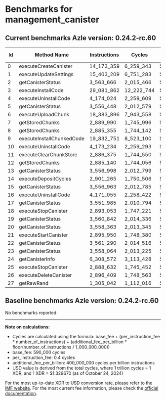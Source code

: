 # Benchmarks for management_canister

## Current benchmarks Azle version: 0.24.2-rc.60

| Id  | Method Name               | Instructions | Cycles     | USD           | USD/Million Calls |
| --- | ------------------------- | ------------ | ---------- | ------------- | ----------------- |
| 0   | executeCreateCanister     | 14_173_359   | 6_259_343  | $0.0000083229 | $8.32             |
| 1   | executeUpdateSettings     | 15_403_209   | 6_751_283  | $0.0000089770 | $8.97             |
| 2   | getCanisterStatus         | 3_563_666    | 2_015_466  | $0.0000026799 | $2.67             |
| 3   | executeInstallCode        | 29_081_862   | 12_222_744 | $0.0000162522 | $16.25            |
| 4   | executeUninstallCode      | 4_174_024    | 2_259_609  | $0.0000030045 | $3.00             |
| 5   | getCanisterStatus         | 3_556_448    | 2_012_579  | $0.0000026761 | $2.67             |
| 6   | executeUploadChunk        | 18_383_896   | 7_943_558  | $0.0000105623 | $10.56            |
| 7   | getStoredChunks           | 2_889_990    | 1_745_996  | $0.0000023216 | $2.32             |
| 8   | getStoredChunks           | 2_885_355    | 1_744_142  | $0.0000023191 | $2.31             |
| 9   | executeInstallChunkedCode | 19_832_751   | 8_523_100  | $0.0000113329 | $11.33            |
| 10  | executeUninstallCode      | 4_173_234    | 2_259_293  | $0.0000030041 | $3.00             |
| 11  | executeClearChunkStore    | 2_886_375    | 1_744_550  | $0.0000023197 | $2.31             |
| 12  | getStoredChunks           | 2_885_140    | 1_744_056  | $0.0000023190 | $2.31             |
| 13  | getCanisterStatus         | 3_556_998    | 2_012_799  | $0.0000026764 | $2.67             |
| 14  | executeDepositCycles      | 2_901_265    | 1_750_506  | $0.0000023276 | $2.32             |
| 15  | getCanisterStatus         | 3_556_963    | 2_012_785  | $0.0000026763 | $2.67             |
| 16  | executeUninstallCode      | 4_171_055    | 2_258_422  | $0.0000030030 | $3.00             |
| 17  | getCanisterStatus         | 3_551_985    | 2_010_794  | $0.0000026737 | $2.67             |
| 18  | executeStopCanister       | 2_893_053    | 1_747_221  | $0.0000023232 | $2.32             |
| 19  | getCanisterStatus         | 3_560_842    | 2_014_336  | $0.0000026784 | $2.67             |
| 20  | getCanisterStatus         | 3_558_363    | 2_013_345  | $0.0000026771 | $2.67             |
| 21  | executeStartCanister      | 2_895_950    | 1_748_380  | $0.0000023248 | $2.32             |
| 22  | getCanisterStatus         | 3_561_290    | 2_014_516  | $0.0000026786 | $2.67             |
| 23  | getCanisterStatus         | 3_558_064    | 2_013_225  | $0.0000026769 | $2.67             |
| 24  | getCanisterInfo           | 6_308_572    | 3_113_428  | $0.0000041398 | $4.13             |
| 25  | executeStopCanister       | 2_888_632    | 1_745_452  | $0.0000023209 | $2.32             |
| 26  | executeDeleteCanister     | 2_896_409    | 1_748_563  | $0.0000023250 | $2.32             |
| 27  | getRawRand                | 1_305_042    | 1_112_016  | $0.0000014786 | $1.47             |

## Baseline benchmarks Azle version: 0.24.2-rc.60

No benchmarks reported

---

**Note on calculations:**

-   Cycles are calculated using the formula: base_fee + (per_instruction_fee \* number_of_instructions) + (additional_fee_per_billion \* floor(number_of_instructions / 1_000_000_000))
-   base_fee: 590_000 cycles
-   per_instruction_fee: 0.4 cycles
-   additional_fee_per_billion: 400_000_000 cycles per billion instructions
-   USD value is derived from the total cycles, where 1 trillion cycles = 1 XDR, and 1 XDR = $1.329670 (as of October 24, 2024)

For the most up-to-date XDR to USD conversion rate, please refer to the [IMF website](https://www.imf.org/external/np/fin/data/rms_sdrv.aspx).
For the most current fee information, please check the [official documentation](https://internetcomputer.org/docs/current/developer-docs/gas-cost#execution).
